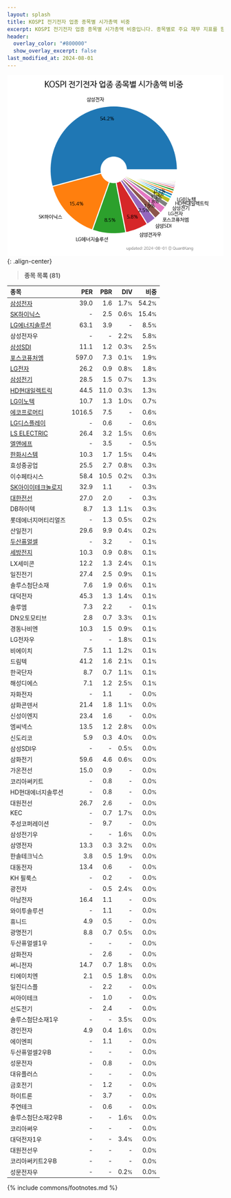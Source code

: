 ```yaml
---
layout: splash
title: KOSPI 전기전자 업종 종목별 시가총액 비중
excerpt: KOSPI 전기전자 업종 종목별 시가총액 비중입니다. 종목별로 주요 재무 지표를 함께 표시합니다.
header:
  overlay_color: "#800000"
  show_overlay_excerpt: false
last_modified_at: 2024-08-01
---
```



![KOSPI 전기전자 업종 종목별 시가총액 비중](/stats/sector/images/kospi_업종_전기전자_종목.png){: .align-center}


> **종목 목록 (81)**<a id="list"></a>

| **종목** | **PER** | **PBR** | **DIV** | **비중** |
| :------- | ------: | ------: | ------: | -------: |
| [삼성전자](/005930/) | 39.0 | 1.6 | 1.7<small>%</small> | 54.2<small>%</small> |
| [SK하이닉스](/000660/) | - | 2.5 | 0.6<small>%</small> | 15.4<small>%</small> |
| [LG에너지솔루션](/373220/) | 63.1 | 3.9 | - | 8.5<small>%</small> |
| 삼성전자우 | - | - | 2.2<small>%</small> | 5.8<small>%</small> |
| [삼성SDI](/006400/) | 11.1 | 1.2 | 0.3<small>%</small> | 2.5<small>%</small> |
| [포스코퓨처엠](/003670/) | 597.0 | 7.3 | 0.1<small>%</small> | 1.9<small>%</small> |
| [LG전자](/066570/) | 26.2 | 0.9 | 0.8<small>%</small> | 1.8<small>%</small> |
| [삼성전기](/009150/) | 28.5 | 1.5 | 0.7<small>%</small> | 1.3<small>%</small> |
| [HD현대일렉트릭](/267260/) | 44.5 | 11.0 | 0.3<small>%</small> | 1.3<small>%</small> |
| [LG이노텍](/011070/) | 10.7 | 1.3 | 1.0<small>%</small> | 0.7<small>%</small> |
| [에코프로머티](/450080/) | 1016.5 | 7.5 | - | 0.6<small>%</small> |
| [LG디스플레이](/034220/) | - | 0.6 | - | 0.6<small>%</small> |
| [LS ELECTRIC](/010120/) | 26.4 | 3.2 | 1.5<small>%</small> | 0.6<small>%</small> |
| [엘앤에프](/066970/) | - | 3.5 | - | 0.5<small>%</small> |
| [한화시스템](/272210/) | 10.3 | 1.7 | 1.5<small>%</small> | 0.4<small>%</small> |
| 효성중공업 | 25.5 | 2.7 | 0.8<small>%</small> | 0.3<small>%</small> |
| 이수페타시스 | 58.4 | 10.5 | 0.2<small>%</small> | 0.3<small>%</small> |
| [SK아이이테크놀로지](/361610/) | 32.9 | 1.1 | - | 0.3<small>%</small> |
| [대한전선](/001440/) | 27.0 | 2.0 | - | 0.3<small>%</small> |
| DB하이텍 | 8.7 | 1.3 | 1.1<small>%</small> | 0.3<small>%</small> |
| 롯데에너지머티리얼즈 | - | 1.3 | 0.5<small>%</small> | 0.2<small>%</small> |
| 산일전기 | 29.6 | 9.9 | 0.4<small>%</small> | 0.2<small>%</small> |
| [두산퓨얼셀](/336260/) | - | 3.2 | - | 0.1<small>%</small> |
| [세방전지](/004490/) | 10.3 | 0.9 | 0.8<small>%</small> | 0.1<small>%</small> |
| LX세미콘 | 12.2 | 1.3 | 2.4<small>%</small> | 0.1<small>%</small> |
| 일진전기 | 27.4 | 2.5 | 0.9<small>%</small> | 0.1<small>%</small> |
| 솔루스첨단소재 | 7.6 | 1.9 | 0.6<small>%</small> | 0.1<small>%</small> |
| 대덕전자 | 45.3 | 1.3 | 1.4<small>%</small> | 0.1<small>%</small> |
| 솔루엠 | 7.3 | 2.2 | - | 0.1<small>%</small> |
| DN오토모티브 | 2.8 | 0.7 | 3.3<small>%</small> | 0.1<small>%</small> |
| 경동나비엔 | 10.3 | 1.5 | 0.9<small>%</small> | 0.1<small>%</small> |
| LG전자우 | - | - | 1.8<small>%</small> | 0.1<small>%</small> |
| 비에이치 | 7.5 | 1.1 | 1.2<small>%</small> | 0.1<small>%</small> |
| 드림텍 | 41.2 | 1.6 | 2.1<small>%</small> | 0.1<small>%</small> |
| 한국단자 | 8.7 | 0.7 | 1.1<small>%</small> | 0.1<small>%</small> |
| 해성디에스 | 7.1 | 1.2 | 2.5<small>%</small> | 0.1<small>%</small> |
| 자화전자 | - | 1.1 | - | 0.0<small>%</small> |
| 삼화콘덴서 | 21.4 | 1.8 | 1.1<small>%</small> | 0.0<small>%</small> |
| 신성이엔지 | 23.4 | 1.6 | - | 0.0<small>%</small> |
| 엠씨넥스 | 13.5 | 1.2 | 2.8<small>%</small> | 0.0<small>%</small> |
| 신도리코 | 5.9 | 0.3 | 4.0<small>%</small> | 0.0<small>%</small> |
| 삼성SDI우 | - | - | 0.5<small>%</small> | 0.0<small>%</small> |
| 삼화전기 | 59.6 | 4.6 | 0.6<small>%</small> | 0.0<small>%</small> |
| 가온전선 | 15.0 | 0.9 | - | 0.0<small>%</small> |
| 코리아써키트 | - | 0.8 | - | 0.0<small>%</small> |
| HD현대에너지솔루션 | - | 0.8 | - | 0.0<small>%</small> |
| 대원전선 | 26.7 | 2.6 | - | 0.0<small>%</small> |
| KEC | - | 0.7 | 1.7<small>%</small> | 0.0<small>%</small> |
| 주성코퍼레이션 | - | 9.7 | - | 0.0<small>%</small> |
| 삼성전기우 | - | - | 1.6<small>%</small> | 0.0<small>%</small> |
| 삼영전자 | 13.3 | 0.3 | 3.2<small>%</small> | 0.0<small>%</small> |
| 한솔테크닉스 | 3.8 | 0.5 | 1.9<small>%</small> | 0.0<small>%</small> |
| 대동전자 | 13.4 | 0.6 | - | 0.0<small>%</small> |
| KH 필룩스 | - | 0.2 | - | 0.0<small>%</small> |
| 광전자 | - | 0.5 | 2.4<small>%</small> | 0.0<small>%</small> |
| 아남전자 | 16.4 | 1.1 | - | 0.0<small>%</small> |
| 와이투솔루션 | - | 1.1 | - | 0.0<small>%</small> |
| 휴니드 | 4.9 | 0.5 | - | 0.0<small>%</small> |
| 광명전기 | 8.8 | 0.7 | 0.5<small>%</small> | 0.0<small>%</small> |
| 두산퓨얼셀1우 | - | - | - | 0.0<small>%</small> |
| 삼화전자 | - | 2.6 | - | 0.0<small>%</small> |
| 써니전자 | 14.7 | 0.7 | 1.8<small>%</small> | 0.0<small>%</small> |
| 티에이치엔 | 2.1 | 0.5 | 1.8<small>%</small> | 0.0<small>%</small> |
| 일진디스플 | - | 2.2 | - | 0.0<small>%</small> |
| 씨아이테크 | - | 1.0 | - | 0.0<small>%</small> |
| 선도전기 | - | 2.4 | - | 0.0<small>%</small> |
| 솔루스첨단소재1우 | - | - | 3.5<small>%</small> | 0.0<small>%</small> |
| 경인전자 | 4.9 | 0.4 | 1.6<small>%</small> | 0.0<small>%</small> |
| 에이엔피 | - | 1.1 | - | 0.0<small>%</small> |
| 두산퓨얼셀2우B | - | - | - | 0.0<small>%</small> |
| 성문전자 | - | 0.8 | - | 0.0<small>%</small> |
| 대유플러스 | - | - | - | 0.0<small>%</small> |
| 금호전기 | - | 1.2 | - | 0.0<small>%</small> |
| 하이트론 | - | 3.7 | - | 0.0<small>%</small> |
| 주연테크 | - | 0.6 | - | 0.0<small>%</small> |
| 솔루스첨단소재2우B | - | - | 1.6<small>%</small> | 0.0<small>%</small> |
| 코리아써우 | - | - | - | 0.0<small>%</small> |
| 대덕전자1우 | - | - | 3.4<small>%</small> | 0.0<small>%</small> |
| 대원전선우 | - | - | - | 0.0<small>%</small> |
| 코리아써키트2우B | - | - | - | 0.0<small>%</small> |
| 성문전자우 | - | - | 0.2<small>%</small> | 0.0<small>%</small> |

{% include commons/footnotes.md %}